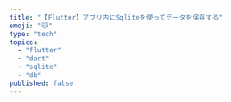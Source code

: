 ```yaml
---
title: "【Flutter】アプリ内にSqliteを使ってデータを保存する"
emoji: "😽"
type: "tech"
topics:
  - "flutter"
  - "dart"
  - "sqlite"
  - "db"
published: false
---
```


